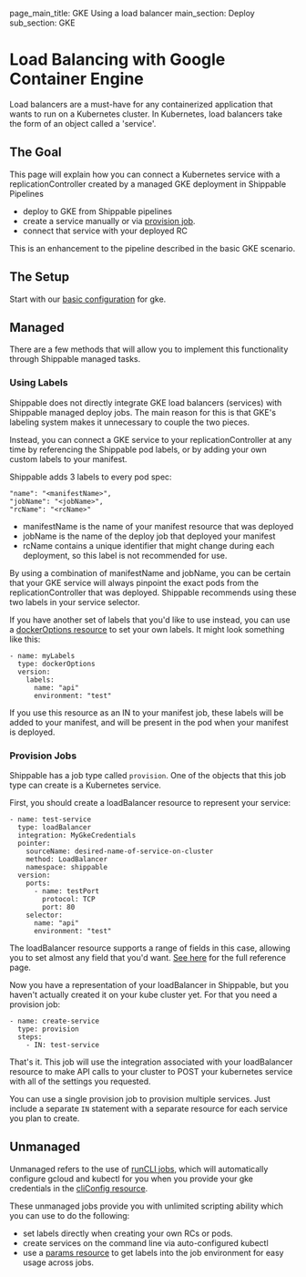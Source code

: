 page_main_title: GKE Using a load balancer
main_section: Deploy
sub_section: GKE

# Load Balancing with Google Container Engine
Load balancers are a must-have for any containerized application that wants to run on a Kubernetes cluster.  In Kubernetes, load balancers take the form of an object called a 'service'.

## The Goal
This page will explain how you can connect a Kubernetes service with a replicationController created by a managed GKE deployment in Shippable Pipelines

- deploy to GKE from Shippable pipelines
- create a service manually or via [provision job](../platform/workflow/job/provision).
- connect that service with your deployed RC

This is an enhancement to the pipeline described in the basic GKE scenario.

## The Setup
Start with our [basic configuration](./gke) for gke.

## Managed
There are a few methods that will allow you to implement this functionality through Shippable managed tasks.

### Using Labels

Shippable does not directly integrate GKE load balancers (services) with Shippable managed deploy jobs.  The main reason for this is that GKE's labeling system makes it unnecessary to couple the two pieces.

Instead, you can connect a GKE service to your replicationController at any time by referencing the Shippable pod labels, or by adding your own custom labels to your manifest.

Shippable adds 3 labels to every pod spec:
```
"name": "<manifestName>",
"jobName": "<jobName>",
"rcName": "<rcName>"
```

- manifestName is the name of your manifest resource that was deployed
- jobName is the name of the deploy job that deployed your manifest
- rcName contains a unique identifier that might change during each deployment, so this label is not recommended for use.

By using a combination of manifestName and jobName, you can be certain that your GKE service will always pinpoint the exact pods from the replicationController that was deployed.  Shippable recommends using these two labels in your service selector.

If you have another set of labels that you'd like to use instead, you can use a [dockerOptions resource](../platform/workflow/resource/dockeroptions) to set your own labels.  It might look something like this:

```
- name: myLabels
  type: dockerOptions
  version:
    labels:
      name: "api"
      environment: "test"
```
If you use this resource as an IN to your manifest job, these labels will be added to your manifest, and will be present in the pod when your manifest is deployed.

### Provision Jobs

Shippable has a job type called `provision`.  One of the objects that this job type can create is a Kubernetes service.

First, you should create a loadBalancer resource to represent your service:
```
- name: test-service
  type: loadBalancer
  integration: MyGkeCredentials
  pointer:
    sourceName: desired-name-of-service-on-cluster
    method: LoadBalancer
    namespace: shippable
  version:
    ports:
      - name: testPort
        protocol: TCP
        port: 80
    selector:
      name: "api"
      environment: "test"

```

The loadBalancer resource supports a range of fields in this case, allowing you to set almost any field that you'd want.  [See here](../platform/workflow/resource/loadbalancer) for the full reference page.

Now you have a representation of your loadBalancer in Shippable, but you haven't actually created it on your kube cluster yet.  For that you need a provision job:

```
- name: create-service
  type: provision
  steps:
    - IN: test-service
```
That's it.  This job will use the integration associated with your loadBalancer resource to make API calls to your cluster to POST your kubernetes service with all of the settings you requested.

You can use a single provision job to provision multiple services. Just include a separate `IN` statement with a separate resource for each service you plan to create.



## Unmanaged
Unmanaged refers to the use of [runCLI jobs](../platform/workflow/job/runcli), which will automatically configure gcloud and kubectl for you when you provide your gke credentials in the [cliConfig resource](../platform/workflow/resource/cliconfig).

These unmanaged jobs provide you with unlimited scripting ability which you can use to do the following:

- set labels directly when creating your own RCs or pods.
- create services on the command line via auto-configured kubectl
- use a [params resource](../platform/workflow/resource/params) to get labels into the job environment for easy usage across jobs.
